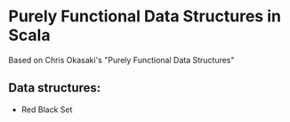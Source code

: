 Purely Functional Data Structures in Scala
========================================


Based on Chris Okasaki's "Purely Functional Data Structures"

Data structures:
----------------
<ul>
<li>Red Black Set</li>
</ul>